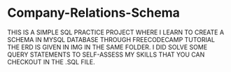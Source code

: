 # Company-Relations-Schema
THIS IS A SIMPLE SQL PRACTICE PROJECT WHERE I LEARN TO CREATE A SCHEMA IN MYSQL DATABASE THROUGH FREECODECAMP TUTORIAL
THE ERD IS GIVEN IN IMG IN THE SAME FOLDER. 
I DID SOLVE SOME QUERY STATEMENTS TO SELF-ASSESS MY SKILLS THAT YOU CAN CHECKOUT IN THE .SQL FILE.
